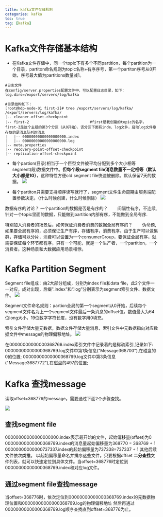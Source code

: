 ```yaml
---
title: kafka文件存储机制
categories: kafka   
toc: true  
tag: [kafka]
---
```



# Kafka文件存储基本结构
* 在Kafka文件存储中，同一个topic下有多个不同partition，每个partition为一个目录，partiton命名规则为topic名称+有序序号，第一个partiton序号从0开始，序号最大值为partitions数量减1。

<!--more-->

```
#日志文件
在config/server.properties配置文件中，可以配置日志目录，如下：
log.dirs=/export/servers/log/kafka   

#目录结构如下：
[root@hdp-node-01 first-2]# tree /export/servers/log/kafka/
/export/servers/log/kafka/
|-- cleaner-offset-checkpoint
|-- first-2                            #first是我创建的topic的名字，first-2是这个主题的第3个分区（从0开始），该分区下面有inde、log文件，启动log文件章存放的是消息队列的消息
|   |-- 00000000000000000000.index
|   |-- 00000000000000000000.log
|-- meta.properties
|-- recovery-point-offset-checkpoint
|-- replication-offset-checkpoint

```

* 每个partion(目录)相当于一个巨型文件被平均分配到多个大小相等segment(段)数据文件中。**但每个段segment file消息数量不一定相等（默认大小都是1G）**，这种特性方便old segment file快速被删除。默认保留7天的数据。
![](http://ols7leonh.bkt.clouddn.com//assert/img/bigdata/kafka/store/1.png)


* 每个partiton只需要支持顺序读写就行了，segment文件生命周期由服务端配置参数决定。（什么时候创建，什么时候删除）
![](http://ols7leonh.bkt.clouddn.com//assert/img/bigdata/kafka/store/2.png)

数据有序的讨论？
一个partition的数据是否是有序的？
&emsp;&emsp;间隔性有序，不连续,针对一个topic里面的数据，只能做到partition内部有序，不能做到全局有序.

特别加入消费者的场景后，如何保证消费者消费的数据全局有序的？
&emsp;&emsp;伪命题,如果要全局有序的，必须保证生产有序，存储有序，消费有序。由于生产可以做集群，存储可以分片，消费可以设置为一个consumerGroup，要保证全局有序，就需要保证每个环节都有序。只有一个可能，就是一个生产者，一个partition，一个消费者。这种场景和大数据应用场景相悖。


# Kafka Partition Segment
Segment file组成：由2大部分组成，分别为index file和data file，此2个文件一一对应，成对出现，后缀".index"和“.log”分别表示为segment索引文件、数据文件。
![](http://ols7leonh.bkt.clouddn.com//assert/img/bigdata/kafka/store/3.png)



Segment文件命名规则：partion全局的第一个segment从0开始，后续每个segment文件名为上一个segment文件最后一条消息的offset值。数值最大为64位long大小，19位数字字符长度，没有数字用0填充。


索引文件存储大量元数据，数据文件存储大量消息，索引文件中元数据指向对应数据文件中message的物理偏移地址。
![](http://ols7leonh.bkt.clouddn.com//assert/img/bigdata/kafka/store/4.png)

在00000000000000368769.index索引文件中记录着的是稀疏索引,记录如下:
00000000000000368769.log文件中第1条信息("Message368700"),在磁盘的0的位置;
00000000000000368769.log文件中第3条信息("Message3687772"),在磁盘的497的位置;



# Kafka 查找message
读取offset=368776的message，需要通过下面2个步骤查找。

![](http://ols7leonh.bkt.clouddn.com//assert/img/bigdata/kafka/store/5.png)


## 查找segment file

00000000000000000000.index表示最开始的文件，起始偏移量(offset)为0
00000000000000368769.index的消息量起始偏移量为368770 = 368769 + 1
00000000000000737337.index的起始偏移量为737338=737337 + 1
其他后续文件依次类推。
以起始偏移量命名并排序这些文件，只要根据offset **二分查找**文件列表，就可以快速定位到具体文件。当offset=368776时定位到00000000000000368769.index和对应log文件。

## 通过segment file查找message	
当offset=368776时，依次定位到00000000000000368769.index的元数据物理位置和00000000000000368769.log的物理偏移地址
然后再通过00000000000000368769.log顺序查找直到offset=368776为止。





